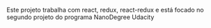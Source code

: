 Este projeto trabalha com react, redux, react-redux e está focado no segundo projeto do programa NanoDegree Udacity